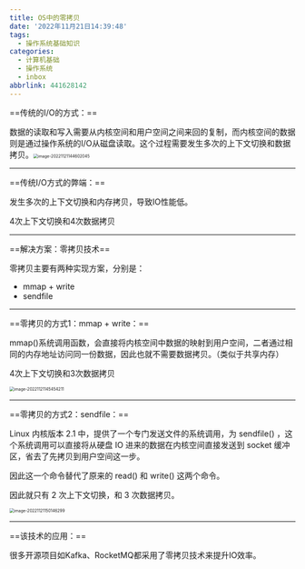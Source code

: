 ```yaml
---
title: OS中的零拷贝
date: '2022年11月21日14:39:48'
tags:
  - 操作系统基础知识
categories:
  - 计算机基础
  - 操作系统
  - inbox
abbrlink: 441628142
---
```


==传统的I/O的方式：==

数据的读取和写入需要从内核空间和用户空间之间来回的复制，而内核空间的数据则是通过操作系统的I/O从磁盘读取。这个过程需要发生多次的上下文切换和数据拷贝。<img src="https://cdn.jsdelivr.net/gh/Alec-97/alec-s-images-cloud/img/202211211449759.png" alt="image-20221121144602045" style="zoom:50%;" /> 

---

==传统I/O方式的弊端：==

发生多次的上下文切换和内存拷贝，导致IO性能低。

4次上下文切换和4次数据拷贝

---

==解决方案：零拷贝技术==

零拷贝主要有两种实现方案，分别是：

-   mmap + write
-   sendfile

---

==零拷贝的方式1：mmap + write：==

mmap()系统调用函数，会直接将内核空间中数据的映射到用户空间，二者通过相同的内存地址访问同一份数据，因此也就不需要数据拷贝。（类似于共享内存）

4次上下文切换和3次数据拷贝

<img src="https://cdn.jsdelivr.net/gh/Alec-97/alec-s-images-cloud/img/202211211455511.png" alt="image-20221121145454211" style="zoom:50%;" /> 

---

==零拷贝的方式2：sendfile：==

Linux 内核版本 2.1 中，提供了一个专门发送文件的系统调用，为 sendfile() ，这个系统调用可以直接将从硬盘 IO 进来的数据在内核空间直接发送到 socket 缓冲区，省去了先拷贝到用户空间这一步。

因此这一个命令替代了原来的 read() 和 write() 这两个命令。

因此就只有 2 次上下⽂切换，和 3 次数据拷⻉。

<img src="https://cdn.jsdelivr.net/gh/Alec-97/alec-s-images-cloud/img/202211211502097.png" alt="image-20221121150146299" style="zoom:50%;" /> 

---

==该技术的应用：==

很多开源项目如Kafka、RocketMQ都采用了零拷贝技术来提升IO效率。



